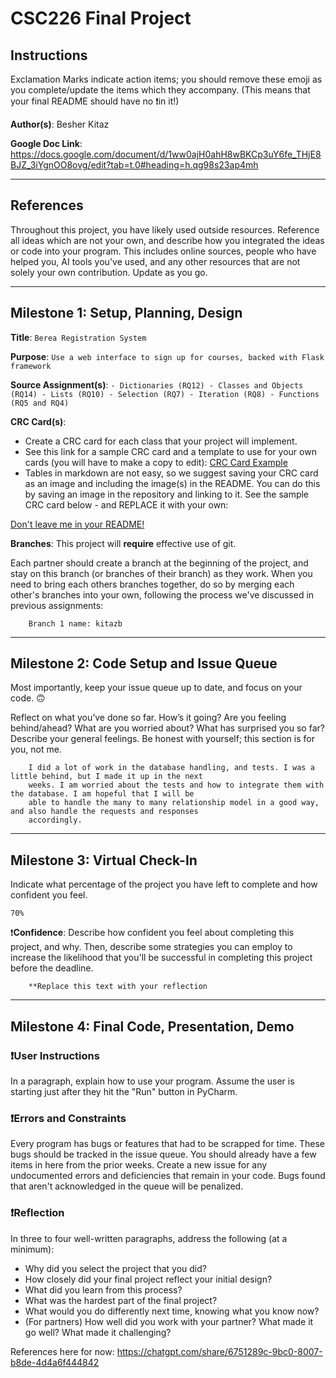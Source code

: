 # CSC226 Final Project

## Instructions

Exclamation Marks indicate action items; you should remove these emoji as you complete/update the items which 
  they accompany. (This means that your final README should have no ❗️in it!)

**Author(s)**: Besher Kitaz

**Google Doc Link**: https://docs.google.com/document/d/1ww0ajH0ahH8wBKCp3uY6fe_THjE8BJZ_3iYgnOO8ovg/edit?tab=t.0#heading=h.qg98s23ap4mh

---

## References 
Throughout this project, you have likely used outside resources. Reference all ideas which are not your own, 
and describe how you integrated the ideas or code into your program. This includes online sources, people who have 
helped you, AI tools you've used, and any other resources that are not solely your own contribution. Update as you go.

---

## Milestone 1: Setup, Planning, Design

**Title**: `Berea Registration System`

**Purpose**: `Use a web interface to sign up for courses, backed with Flask framework`

**Source Assignment(s)**: `
    - Dictionaries (RQ12)
    - Classes and Objects (RQ14)
    - Lists (RQ10)
    - Selection (RQ7)
    - Iteration (RQ8)
    - Functions (RQ5 and RQ4)
`

**CRC Card(s)**:
  - Create a CRC card for each class that your project will implement.
  - See this link for a sample CRC card and a template to use for your own cards (you will have to make a copy to edit):
    [CRC Card Example](https://docs.google.com/document/d/1JE_3Qmytk_JGztRqkPXWACJwciPH61VCx3idIlBCVFY/edit?usp=sharing)
  - Tables in markdown are not easy, so we suggest saving your CRC card as an image and including the image(s) in the 
    README. You can do this by saving an image in the repository and linking to it. See the sample CRC card below - 
    and REPLACE it with your own:
  
[Don't leave me in your README!](image/crc.png "Image of CRC card as an example. Upload your CRC card(s) in place of this one. ")

**Branches**: This project will **require** effective use of git. 

Each partner should create a branch at the beginning of the project, and stay on this branch (or branches of their 
branch) as they work. When you need to bring each others branches together, do so by merging each other's branches 
into your own, following the process we've discussed in previous assignments: 

```
    Branch 1 name: kitazb
```
---

## Milestone 2: Code Setup and Issue Queue

Most importantly, keep your issue queue up to date, and focus on your code. 🙃

Reflect on what you’ve done so far. How’s it going? Are you feeling behind/ahead? What are you worried about? 
What has surprised you so far? Describe your general feelings. Be honest with yourself; this section is for you, not me.

```
    I did a lot of work in the database handling, and tests. I was a little behind, but I made it up in the next
    weeks. I am worried about the tests and how to integrate them with the database. I am hopeful that I will be 
    able to handle the many to many relationship model in a good way, and also handle the requests and responses 
    accordingly. 
```

---

## Milestone 3: Virtual Check-In

Indicate what percentage of the project you have left to complete and how confident you feel. 

`70%`

❗️**Confidence**: Describe how confident you feel about completing this project, and why. Then, describe some 
  strategies you can employ to increase the likelihood that you'll be successful in completing this project 
  before the deadline.

```
    **Replace this text with your reflection
```

---

## Milestone 4: Final Code, Presentation, Demo

### ❗User Instructions
In a paragraph, explain how to use your program. Assume the user is starting just after they hit the "Run" button 
in PyCharm. 

### ❗Errors and Constraints
Every program has bugs or features that had to be scrapped for time. These bugs should be tracked in the issue queue. 
You should already have a few items in here from the prior weeks. Create a new issue for any undocumented errors and 
deficiencies that remain in your code. Bugs found that aren't acknowledged in the queue will be penalized.

### ❗Reflection
In three to four well-written paragraphs, address the following (at a minimum):
- Why did you select the project that you did?
- How closely did your final project reflect your initial design?
- What did you learn from this process?
- What was the hardest part of the final project?
- What would you do differently next time, knowing what you know now?
- (For partners) How well did you work with your partner? What made it go well? What made it challenging?

References here for now:
https://chatgpt.com/share/6751289c-9bc0-8007-b8de-4d4a6f444842